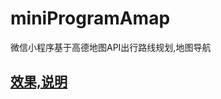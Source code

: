 # miniProgramAmap
微信小程序基于高德地图API出行路线规划,地图导航
## [效果,说明](http://blog.csdn.net/zzwwjjdj1/article/details/79425220)
